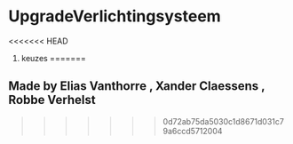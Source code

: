 # UpgradeVerlichtingsysteem
<<<<<<< HEAD
1. keuzes 
=======

## Made by Elias Vanthorre , Xander Claessens , Robbe Verhelst
>>>>>>> 0d72ab75da5030c1d8671d031c79a6ccd5712004
